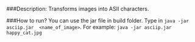 ###Description:
Transforms images into ASII characters.

###How to run?
You can use the jar file in build folder.
Type in `java -jar asciip.jar  <name_of_image>`.
For example: `java -jar asciip.jar happy_cat.jpg`

